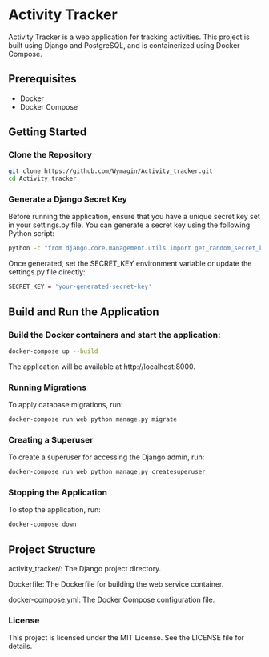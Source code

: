# Activity Tracker

Activity Tracker is a web application for tracking activities. This project is built using Django and PostgreSQL, and is containerized using Docker Compose.

## Prerequisites

- Docker
- Docker Compose

## Getting Started

### Clone the Repository

```bash
git clone https://github.com/Wymagin/Activity_tracker.git
cd Activity_tracker
```
### Generate a Django Secret Key

Before running the application, ensure that you have a unique secret key set in your settings.py file. You can generate a secret key using the following Python script:

```bash
python -c "from django.core.management.utils import get_random_secret_key; print(get_random_secret_key())"
```

Once generated, set the SECRET_KEY environment variable or update the settings.py file directly:

```bash
SECRET_KEY = 'your-generated-secret-key'
```

## Build and Run the Application

### Build the Docker containers and start the application:

```bash
docker-compose up --build
```
The application will be available at http://localhost:8000.

### Running Migrations
To apply database migrations, run:

```bash
docker-compose run web python manage.py migrate
```

### Creating a Superuser

To create a superuser for accessing the Django admin, run:

```bash
docker-compose run web python manage.py createsuperuser
```
### Stopping the Application

To stop the application, run:
```bash
docker-compose down
```

## Project Structure

activity_tracker/: The Django project directory.

Dockerfile: The Dockerfile for building the web service container.

docker-compose.yml: The Docker Compose configuration file.

### License
This project is licensed under the MIT License. See the LICENSE file for details.

